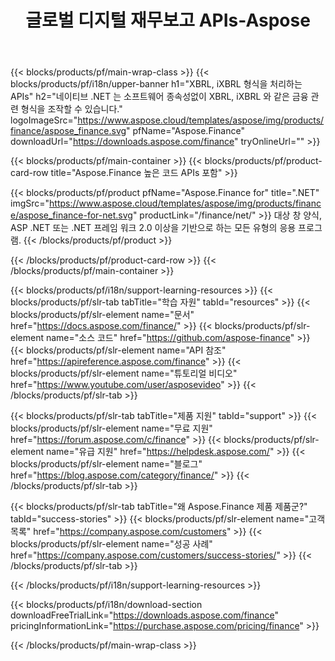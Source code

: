 ﻿---
title: 글로벌 디지털 재무보고 APIs-Aspose 
weight: 10
url: /ko/family
description: 기업을위한 신청에 사용되는 금융 관련 형식을 조작하고 모든 플랫폼에서 자금 및 레버리지에 대한 보고서를 생성하는 도서관
---
{{< blocks/products/pf/main-wrap-class >}}
{{< blocks/products/pf/i18n/upper-banner h1="XBRL, iXBRL 형식을 처리하는 APIs" h2="네이티브 .NET 는 소프트웨어 종속성없이 XBRL, iXBRL 와 같은 금융 관련 형식을 조작할 수 있습니다." logoImageSrc="https://www.aspose.cloud/templates/aspose/img/products/finance/aspose_finance.svg" pfName="Aspose.Finance" downloadUrl="https://downloads.aspose.com/finance" tryOnlineUrl="" >}}

{{< blocks/products/pf/main-container >}}
{{< blocks/products/pf/product-card-row title="Aspose.Finance 높은 코드 APIs 포함" >}}

{{< blocks/products/pf/product pfName="Aspose.Finance for" title=".NET" imgSrc="https://www.aspose.cloud/templates/aspose/img/products/finance/aspose_finance-for-net.svg" productLink="/finance/net/" >}}
대상 창 양식, ASP .NET 또는 .NET 프레임 워크 2.0 이상을 기반으로 하는 모든 유형의 응용 프로그램.
{{< /blocks/products/pf/product >}}

{{< /blocks/products/pf/product-card-row >}}
{{< /blocks/products/pf/main-container >}}

{{< blocks/products/pf/i18n/support-learning-resources >}}
{{< blocks/products/pf/slr-tab tabTitle="학습 자원" tabId="resources" >}}
{{< blocks/products/pf/slr-element name="문서" href="https://docs.aspose.com/finance/" >}}
{{< blocks/products/pf/slr-element name="소스 코드" href="https://github.com/aspose-finance" >}}
{{< blocks/products/pf/slr-element name="API 참조" href="https://apireference.aspose.com/finance" >}}
{{< blocks/products/pf/slr-element name="튜토리얼 비디오" href="https://www.youtube.com/user/asposevideo" >}}
{{< /blocks/products/pf/slr-tab >}}

{{< blocks/products/pf/slr-tab tabTitle="제품 지원" tabId="support" >}}
{{< blocks/products/pf/slr-element name="무료 지원" href="https://forum.aspose.com/c/finance" >}}
{{< blocks/products/pf/slr-element name="유급 지원" href="https://helpdesk.aspose.com/" >}}
{{< blocks/products/pf/slr-element name="블로그" href="https://blog.aspose.com/category/finance/" >}}
{{< /blocks/products/pf/slr-tab >}}

{{< blocks/products/pf/slr-tab tabTitle="왜 Aspose.Finance 제품 제품군?" tabId="success-stories" >}}
{{< blocks/products/pf/slr-element name="고객 목록" href="https://company.aspose.com/customers" >}}
{{< blocks/products/pf/slr-element name="성공 사례" href="https://company.aspose.com/customers/success-stories/" >}}
{{< /blocks/products/pf/slr-tab >}}

{{< /blocks/products/pf/i18n/support-learning-resources >}}

{{< blocks/products/pf/i18n/download-section downloadFreeTrialLink="https://downloads.aspose.com/finance" pricingInformationLink="https://purchase.aspose.com/pricing/finance" >}}

{{< /blocks/products/pf/main-wrap-class >}}